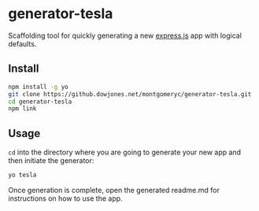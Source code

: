 # generator-tesla

Scaffolding tool for quickly generating a new [express.js](http://expressjs.com/) app with logical defaults.

## Install

```bash
npm install -g yo
git clone https://github.dowjones.net/montgomeryc/generator-tesla.git
cd generator-tesla
npm link
```

## Usage

`cd` into the directory where you are going to generate your new app and then initiate the generator:

```bash
yo tesla
```

Once generation is complete, open the generated readme.md for instructions on how to use the app.